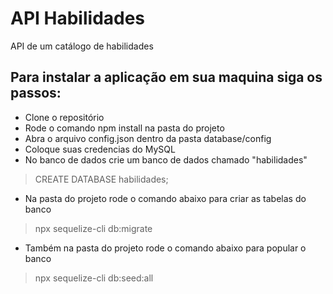 # API Habilidades
API de um catálogo de habilidades


## Para instalar a aplicação em sua maquina siga os passos:
- Clone o repositório
- Rode o comando npm install na pasta do projeto
- Abra o arquivo config.json dentro da pasta database/config
- Coloque suas credencias do MySQL
- No banco de dados crie um banco de dados chamado "habilidades"
> CREATE DATABASE habilidades;
- Na pasta do projeto rode o comando abaixo para criar as tabelas do banco
> npx sequelize-cli db:migrate
- Também na pasta do projeto rode o comando abaixo para popular o banco
> npx sequelize-cli db:seed:all

